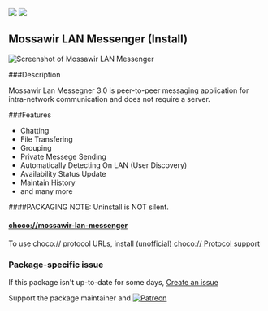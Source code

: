 [![](https://img.shields.io/chocolatey/v/mossawir-lan-messenger?color=green&label=mossawir-lan-messenger)](https://chocolatey.org/packages/mossawir-lan-messenger) [![](https://img.shields.io/chocolatey/dt/mossawir-lan-messenger)](https://chocolatey.org/packages/mossawir-lan-messenger)

## Mossawir LAN Messenger (Install)

![Screenshot of Mossawir LAN Messenger](https://fsdn.com/con/app/proj/mossawirlanmsg/screenshots/s1.jpg)

###Description

Mossawir Lan Messegner 3.0 is peer-to-peer messaging application for intra-network communication and does not require a server.

###Features

* Chatting
* File Transfering
* Grouping
* Private Messege Sending
* Automatically Detecting On LAN (User Discovery)
* Availability Status Update
* Maintain History
* and many more

####PACKAGING NOTE: Uninstall is NOT silent.

#### [choco://mossawir-lan-messenger](choco://mossawir-lan-messenger)
To use choco:// protocol URLs, install [(unofficial) choco:// Protocol support ](https://chocolatey.org/packages/choco-protocol-support)

### Package-specific issue
If this package isn't up-to-date for some days, [Create an issue](https://github.com/tunisiano187/Chocolatey-packages/issues/new/choose)

Support the package maintainer and [![Patreon](https://cdn.jsdelivr.net/gh/tunisiano187/Chocolatey-packages@d15c4e19c709e7148588d4523ffc6dd3cd3c7e5e/icons/patreon.png)](https://www.patreon.com/tunisiano)
